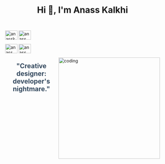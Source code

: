<h1 align="center">Hi 👋, I'm Anass Kalkhi</h1>
<br/>

<p align="left">
 <a href="https://www.linkedin.com/in/anass-kalkhi-b994a72b4/" target="_blank"><img align="center" src="https://raw.githubusercontent.com/rahuldkjain/github-profile-readme-generator/master/src/images/icons/Social/linked-in-alt.svg" alt="anasskalkhi" height="30" width="40" /></a> 
<a href="https://x.com/Anas13764089068" target="_blank"><img align="center" src="https://raw.githubusercontent.com/rahuldkjain/github-profile-readme-generator/master/src/images/icons/Social/twitter.svg" alt="anass kalkhi" height="30" width="40" /></a>

<a href="https://www.facebook.com/profile.php?id=100093637553469" target="blank"><img align="center" src="https://raw.githubusercontent.com/rahuldkjain/github-profile-readme-generator/master/src/images/icons/Social/facebook.svg" alt="anass " height="30" width="40" /></a>
<a href="https://www.instagram.com/mc_sll/" target="blank"><img align="center" src="https://raw.githubusercontent.com/rahuldkjain/github-profile-readme-generator/master/src/images/icons/Social/instagram.svg" alt="anass" height="30" width="40" /></a>
</p>
<img align="right" alt="coding" width="330" src="https://media.tenor.com/A-xepNszV9YAAAAi/ai-bot.gif" />



<h2 align="center" style="font-weight: bold; color: #34495e;">"Creative designer: developer's nightmare."</h2>
